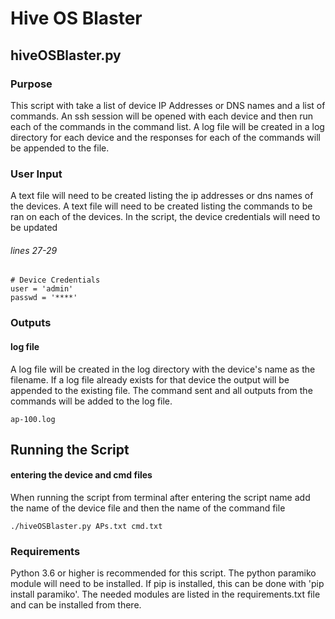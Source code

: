 # Hive OS Blaster
## hiveOSBlaster.py
### Purpose
This script with take a list of device IP Addresses or DNS names and a list of commands. An ssh session will be opened with each device and then run each of the commands in the command list. A log file will be created in a log directory for each device and the responses for each of the commands will be appended to the file.

### User Input
A text file will need to be created listing the ip addresses or dns names of the devices.
A text file will need to be created listing the commands to be ran on each of the devices.
In the script, the device credentials will need to be updated
###### lines 27-29
```
# Device Credentials
user = 'admin'
passwd = '****'
```

### Outputs
#### log file 
A log file will be created in the log directory with the device's name as the filename. If a log file already exists for that device the output will be appended to the existing file. The command sent and all outputs from the commands will be added to the log file.
```
ap-100.log
```

## Running the Script
#### entering the device and cmd files
When running the script from terminal after entering the script name add the name of the device file and then the name of the command file
```
./hiveOSBlaster.py APs.txt cmd.txt
```

### Requirements
Python 3.6 or higher is recommended for this script.
The python paramiko module will need to be installed. If pip is installed, this can be done with 'pip install paramiko'. 
The needed modules are listed in the requirements.txt file and can be installed from there.